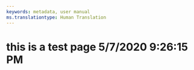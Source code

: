 ```yaml
---
keywords: metadata, user manual
ms.translationtype: Human Translation
---
```

# this is a test page 5/7/2020 9:26:15 PM